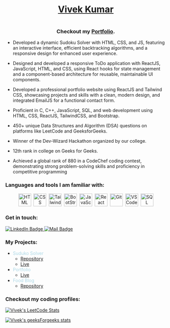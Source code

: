 <h1 align="center"><a href="https://kumarvivek.netlify.app/" target="_blank">Vivek Kumar</a></h1>

<p align=center><img src="https://komarev.com/ghpvc/?username=Vivek2024&style=flat-square&color=blue" alt=""/></p>
<h3 align=center>Checkout my <a href="https://kumarvivek.netlify.app" target="_blank">Portfolio</a>.</h3>

- Developed a dynamic Sudoku Solver with HTML, CSS, and JS, featuring an interactive interface, efficient backtracking algorithms, and a responsive design for enhanced user experience.

- Designed and developed a responsive ToDo application with ReactJS, JavaScript, HTML, and CSS, using React hooks for state management and a component-based architecture for reusable, maintainable UI components.
- Developed a professional portfolio website using ReactJS and Tailwind CSS, showcasing projects and skills with a clean, modern design, and integrated EmailJS for a functional contact form.
- Proficient in C, C++, JavaScript, SQL, and web development using HTML, CSS, ReactJS, TailwindCSS, and Bootstrap.

- 450+ unique Data Structures and Algorithm (DSA) questions on platforms like LeetCode
and GeeksforGeeks.
- Winner of the Dev-Wizard Hackathon organized by our college.
- 12th rank in college on Geeks for Geeks.
- Achieved a global rank of 880 in a CodeChef coding contest, demonstrating strong problem-solving skills and proficiency in competitive programming



### Languages and tools I am familiar with:

<div>
  <p align="center">
<img src="https://cdn.jsdelivr.net/gh/devicons/devicon/icons/html5/html5-original.svg" title="HTML" alt="HTML" width="40" height="40" />&nbsp;
<img src="https://cdn.jsdelivr.net/gh/devicons/devicon/icons/css3/css3-original.svg" title="CSS" alt="CSS" width="40" height="40" />&nbsp;
<img src="https://cdn.jsdelivr.net/gh/devicons/devicon/icons/tailwindcss/tailwindcss-original-wordmark.svg" title="Tailwind" alt="Tailwind" width="40" height="40" />&nbsp;
<img src="https://cdn.jsdelivr.net/gh/devicons/devicon/icons/bootstrap/bootstrap-original.svg" title="BootStrap" alt="BootStrap" width="40" height="40" />&nbsp;
<img src="https://cdn.jsdelivr.net/gh/devicons/devicon/icons/javascript/javascript-original.svg" title="JavaScript" alt="JavaScript" width="40" height="40" />&nbsp;
<img src="https://cdn.jsdelivr.net/gh/devicons/devicon/icons/react/react-original.svg" title="ReactJS" alt="React JS" width="40" height="40" />&nbsp;  
<img src="https://cdn.jsdelivr.net/gh/devicons/devicon/icons/git/git-original.svg" title="Git" alt="Git" width="40" height="40" />&nbsp;
<img src="https://cdn.jsdelivr.net/gh/devicons/devicon/icons/vscode/vscode-original.svg" title="VS Code" alt="VS Code" width="40" height="40" />&nbsp;
<img src="https://cdn.jsdelivr.net/gh/devicons/devicon@latest/icons/azuresqldatabase/azuresqldatabase-original.svg" title="SQL" alt="SQL" width="40" height="40" />
          
          
  </p>
</div>

### Get in touch:

<div id="badges">
  <a href="https://www.linkedin.com/in/vivek-kumar2702/">
    <img src="https://img.shields.io/badge/LinkedIn-blue?style=for-the-badge&logo=linkedin&logoColor=white" alt="LinkedIn Badge"/>
  </a>
  <a target="_blank" href="mailto:vivek270202@gmail.com">
    <img src = "https://img.shields.io/badge/Gmail-D14836?style=for-the-badge&logo=gmail&logoColor=white" alt="Mail Badge">
  </a>
  
</div>

### My Projects:

- <span style="color:lightblue">Suduko Solver</span>
  - [Repository](https://github.com/Vivek2024/sudoku_solver)
  - [Live](https://vivek2024.github.io/sudoku_solver/)
- <span style="color:lightblue">Portfolio</span>
    - [Live](https://kumarvivek.netlify.app/)
- <span style="color:lightblue">Food Blog</span>
  - [Repository](https://aryanamish.in/repo/dev_wiz_hackthon/)

### Checkout my coding profiles:

[![Vivek's LeetCode Stats](https://leetcode-stats.vercel.app/api?username=vivek270202&theme=dark)](https://leetcode.com/vivek270202)

[![Vivek's geeksForgeeks stats](https://geeks-for-geeks-stats-api-napiyo.vercel.app/?userName=vivek270202)](https://auth.geeksforgeeks.org/user/vivek270202/practice/)
